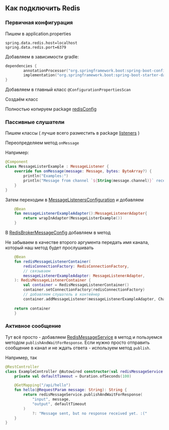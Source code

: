 ## Как подключить Redis



### Первичная конфигурация

Пишем в application.properties
```properties
spring.data.redis.host=localhost
spring.data.redis.port=6379
```
Добавляем в зависимости gradle:
```kotlin
dependencies {
        annotationProcessor("org.springframework.boot:spring-boot-configuration-processor")
        implementation("org.springframework.boot:spring-boot-starter-data-redis")
}
```
Добавляем в главный класс `@ConfigurationPropertiesScan`

Создаём класс 

Полностью копируем package [redisConfig](src/main/kotlin/ifmo/dma/microdb/redisConfig)

### Пассивные слушатели

Пишем классы ( лучше всего разместить в package [listeners](src/main/kotlin/ifmo/dma/microdb/listeners) )

Переопределяем метод `onMessage`

Например:

```kotlin
@Component
class MessageListerExample : MessageListener {
    override fun onMessage(message: Message, bytes: ByteArray?) {
        println("Examples:")
        println("Message from channel `${String(message.channel)}` received: ${String(message.body)}")
    }
}
```

Затем переходим в [MessageListenersConfiguration](src/main/kotlin/ifmo/dma/microdb/redisConfig/MessageListenersConfiguration.kt) и добавляем
```kotlin
    @Bean
    fun messageListenerExampleAdapter():MessageListenerAdapter{
        return wrapInAdapter(MessageListerExample())
    }
```

В [RedisBrokerMessageConfig](src/main/kotlin/ifmo/dma/microdb/redisConfig/RedisBrokerMessageConfig.kt) добавляем в метод

Не забываем в качестве второго аргумента передать имя канала, который наш метод будет прослушивать

```kotlin
    @Bean
    fun redisMessageListenerContainer(
        redisConnectionFactory: RedisConnectionFactory,
        // связываем
        messageListenerExampleAdapter: MessageListenerAdapter,
    ): RedisMessageListenerContainer {
        val container = RedisMessageListenerContainer()
        container.setConnectionFactory(redisConnectionFactory)
        // добавляем слушатель в контейнер
        container.addMessageListener(messageListenerExampleAdapter, ChannelTopic("example-channel-name"))
        
    return container
    }
```
### Активное сообщение

Тут всё просто - добавляем [RedisMessageService](src/main/kotlin/ifmo/dma/microdb/services/RedisMessageService.kt) в метод и пользуемся методом `publishAndWaitForResponse`. Если нужно просто отправить сообщение в канал и не ждать ответа - используем метод `publish`.

Например, так

```kotlin
@RestController
class ExampleController @Autowired constructor(val redisMessageService: RedisMessageService) {
    private val defaultTimeout = Duration.ofSeconds(100)

    @GetMapping("/api/hello")
    fun hello(@RequestParam message: String): String {
        return redisMessageService.publishAndWaitForResponse(
            "input", message,
            "output", defaultTimeout
        )
            ?: "Message sent, but no response received yet. :("
    }
}
```